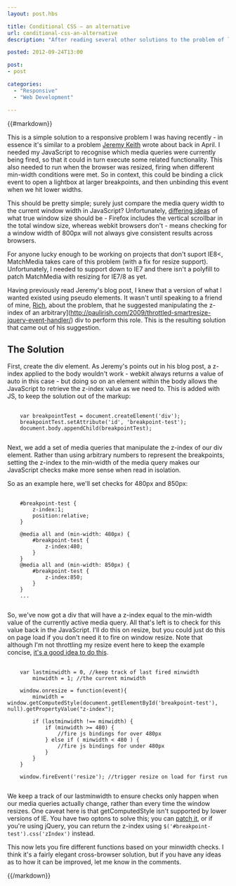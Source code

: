 ```yaml
---
layout: post.hbs

title: Conditional CSS – an alternative
url: conditional-css-an-alternative
description: "After reading several other solutions to the problem of linking up CSS media queries and JavaScript, here's my go at solving it."

posted: 2012-09-24T13:00

post:
- post

categories:
  - "Responsive"
  - "Web Development"

---
```


{{#markdown}}

This is a simple solution to a responsive problem I was having recently - in essence it's similar to a problem [Jeremy Keith](http://adactio.com/journal/5429/) wrote about back in April.  I needed my JavaScript to recognise which media queries were currently being fired, so that it could in turn execute some related functionality. This also needed to run when the browser was resized, firing when different min-width conditions were met.  So in context, this could be binding a click event to open a lightbox at larger breakpoints, and then unbinding this event when we hit lower widths.

This should be pretty simple; surely just compare the media query width to the current window width in JavaScript?  Unfortunately, [differing ideas](http://iamkeir.com/post/26647025450/firefox-media-query-breakpoints-wtf) of what true window size should be - Firefox includes the vertical scrollbar in the total window size, whereas webkit browsers don't - means checking for a window width of 800px will not always give consistent results across browsers.

For anyone lucky enough to be working on projects that don't suport IE8<, MatchMedia takes care of this problem (with a fix for resize support).  Unfortunately, I needed to support down to IE7 and there isn't a polyfill to patch MatchMedia with resizing for IE7/8 as yet.

Having previously read Jeremy's blog post, I knew that a version of what I wanted existed using pseudo elements.  It wasn't until speaking to a friend of mine, [Rich](https://[twitter.com/middric), about the problem, that he suggested manipulating the z-index of an arbitrary](http://paulirish.com/2009/throttled-smartresize-jquery-event-handler/) div to perform this role.  This is the resulting solution that came out of his suggestion.

## The Solution

First, create the div element.  As Jeremy's points out in his blog post, a z-index applied to the body wouldn't work - webkit always returns a value of auto in this case - but doing so on an element within the body allows the JavaScript to retrieve the z-index value as we need to.  This is added with JS, to keep the solution out of the markup:

<pre>
	<code class="language-javascript">
	var breakpointTest = document.createElement('div');
	breakpointTest.setAttribute('id', 'breakpoint-test');
	document.body.appendChild(breakpointTest);
	</code>
</pre>

Next, we add a set of media queries that manipulate the z-index of our div element.  Rather than using arbitrary numbers to represent the breakpoints, setting the z-index to the min-width of the media query makes our JavaScript checks make more sense when read in isolation.

So as an example here, we'll set checks for 480px and 850px:

<pre>
	<code class="language-css">
	#breakpoint-test {
	    z-index:1;
	    position:relative;
	}

	@media all and (min-width: 480px) {
	    #breakpoint-test {
	        z-index:480;
	    }
	}
	@media all and (min-width: 850px) {
	    #breakpoint-test {
	        z-index:850;
	    }
	}
	...
	</code>
</pre>

So, we've now got a div that will have a z-index equal to the min-width value of the currently active media query.  All that's left is to check for this value back in the JavaScript.  I'll do this on resize, but you could just do this on page load if you don't need it to fire on window resize.  Note that although I'm not throttling my resize event here to keep the example concise, [it's a good idea to do this](http://paulirish.com/2009/throttled-smartresize-jquery-event-handler/).

<pre>
	<code class="language-javascript">
	var lastminwidth = 0, //keep track of last fired minwidth
	    minwidth = 1; //the current minwidth

	window.onresize = function(event){
	    minwidth = window.getComputedStyle(document.getElementById('breakpoint-test'), null).getPropertyValue("z-index");

	    if (lastminwidth !== minwidth) {
	        if (minwidth >= 480) {
	            //fire js bindings for over 480px
	        } else if ( minwidth < 480 ) {
	            //fire js bindings for under 480px
	        }
	    }
	}

	window.fireEvent('resize'); //trigger resize on load for first run
	</code>
</pre>


We keep a track of our lastminwidth to ensure checks only happen when our media queries actually change, rather than every time the window resizes.  One caveat here is that getComputedStyle isn't supported by lower versions of IE.  You have two optons to solve this; you can [patch it](http://snipplr.com/view/13523/), or if you're using jQuery, you can return the z-index using `$('#breakpoint-test').css('zIndex')` instead.

This now lets you fire different functions based on your minwidth checks.  I think it's a fairly elegant cross-browser solution, but if you have any ideas as to how it can be improved, let me know in the comments.

{{/markdown}}